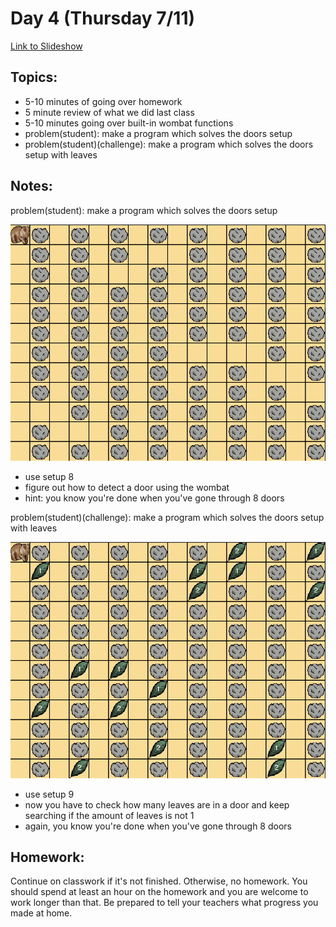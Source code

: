 # Day 4 (Thursday 7/11)

[Link to Slideshow](google.com)

## Topics:

- 5-10 minutes of going over homework
- 5 minute review of what we did last class
- 5-10 minutes going over built-in wombat functions
- problem(student): make a program which solves the doors setup
- problem(student)(challenge): make a program which solves the doors setup with leaves


## Notes:

problem(student): make a program which solves the doors setup

![](/gifs/day4/doors1.gif)

- use setup 8
- figure out how to detect a door using the wombat
- hint: you know you're done when you've gone through 8 doors


problem(student)(challenge): make a program which solves the doors setup with leaves

![](/gifs/day4/doors2.gif)

- use setup 9
- now you have to check how many leaves are in a door and keep searching if the amount of leaves is not 1
- again, you know you're done when you've gone through 8 doors



## Homework:

Continue on classwork if it's not finished. Otherwise, no homework. You should spend at least an hour on the homework and you are welcome to work longer than that. Be prepared to tell your teachers what progress you made at home.